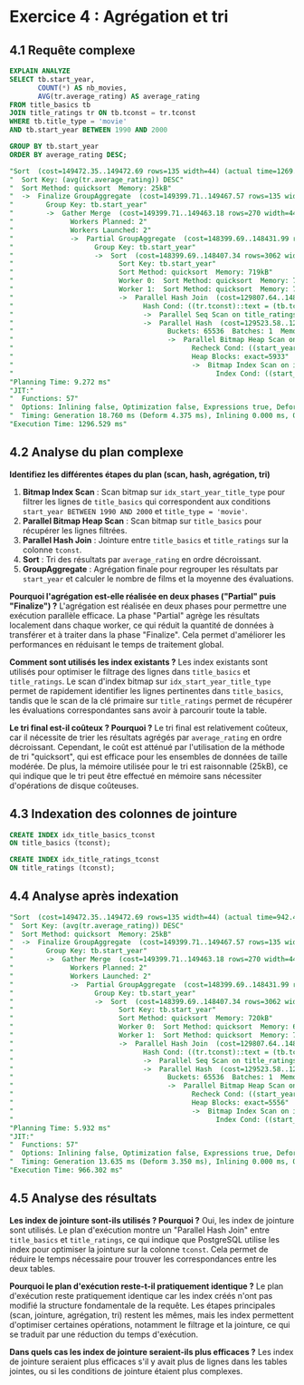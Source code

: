 # Exercice 4 : Agrégation et tri
## 4.1 Requête complexe
```sql
EXPLAIN ANALYZE
SELECT tb.start_year,
       COUNT(*) AS nb_movies,
       AVG(tr.average_rating) AS average_rating
FROM title_basics tb
JOIN title_ratings tr ON tb.tconst = tr.tconst
WHERE tb.title_type = 'movie'
AND tb.start_year BETWEEN 1990 AND 2000

GROUP BY tb.start_year
ORDER BY average_rating DESC;
```
```sql
"Sort  (cost=149472.35..149472.69 rows=135 width=44) (actual time=1269.597..1279.623 rows=11 loops=1)"
"  Sort Key: (avg(tr.average_rating)) DESC"
"  Sort Method: quicksort  Memory: 25kB"
"  ->  Finalize GroupAggregate  (cost=149399.71..149467.57 rows=135 width=44) (actual time=1268.602..1279.612 rows=11 loops=1)"
"        Group Key: tb.start_year"
"        ->  Gather Merge  (cost=149399.71..149463.18 rows=270 width=44) (actual time=1268.396..1279.568 rows=33 loops=1)"
"              Workers Planned: 2"
"              Workers Launched: 2"
"              ->  Partial GroupAggregate  (cost=148399.69..148431.99 rows=135 width=44) (actual time=1244.639..1245.686 rows=11 loops=3)"
"                    Group Key: tb.start_year"
"                    ->  Sort  (cost=148399.69..148407.34 rows=3062 width=10) (actual time=1244.486..1244.905 rows=10346 loops=3)"
"                          Sort Key: tb.start_year"
"                          Sort Method: quicksort  Memory: 719kB"
"                          Worker 0:  Sort Method: quicksort  Memory: 700kB"
"                          Worker 1:  Sort Method: quicksort  Memory: 704kB"
"                          ->  Parallel Hash Join  (cost=129807.64..148222.39 rows=3062 width=10) (actual time=1049.417..1243.222 rows=10346 loops=3)"
"                                Hash Cond: ((tr.tconst)::text = (tb.tconst)::text)"
"                                ->  Parallel Seq Scan on title_ratings tr  (cost=0.00..16685.11 rows=658911 width=16) (actual time=0.235..123.010 rows=527129 loops=3)"
"                                ->  Parallel Hash  (cost=129523.58..129523.58 rows=22725 width=14) (actual time=1043.290..1043.291 rows=17113 loops=3)"
"                                      Buckets: 65536  Batches: 1  Memory Usage: 2976kB"
"                                      ->  Parallel Bitmap Heap Scan on title_basics tb  (cost=14195.44..129523.58 rows=22725 width=14) (actual time=89.632..1034.553 rows=17113 loops=3)"
"                                            Recheck Cond: ((start_year >= 1990) AND (start_year <= 2000) AND ((title_type)::text = 'movie'::text))"
"                                            Heap Blocks: exact=5933"
"                                            ->  Bitmap Index Scan on idx_start_year_title_type  (cost=0.00..14181.81 rows=54540 width=0) (actual time=71.160..71.161 rows=51338 loops=1)"
"                                                  Index Cond: ((start_year >= 1990) AND (start_year <= 2000) AND ((title_type)::text = 'movie'::text))"
"Planning Time: 9.272 ms"
"JIT:"
"  Functions: 57"
"  Options: Inlining false, Optimization false, Expressions true, Deforming true"
"  Timing: Generation 18.760 ms (Deform 4.375 ms), Inlining 0.000 ms, Optimization 13.058 ms, Emission 102.093 ms, Total 133.911 ms"
"Execution Time: 1296.529 ms"
```

## 4.2 Analyse du plan complexe
**Identifiez les différentes étapes du plan (scan, hash, agrégation, tri)**
1. **Bitmap Index Scan** : Scan bitmap sur `idx_start_year_title_type` pour filtrer les lignes de `title_basics` qui correspondent aux conditions `start_year BETWEEN 1990 AND 2000` et `title_type = 'movie'`.
2. **Parallel Bitmap Heap Scan** : Scan bitmap sur `title_basics` pour récupérer les lignes filtrées.
3. **Parallel Hash Join** : Jointure entre `title_basics` et `title_ratings` sur la colonne `tconst`.
4. **Sort** : Tri des résultats par `average_rating` en ordre décroissant.
5. **GroupAggregate** : Agrégation finale pour regrouper les résultats par `start_year` et calculer le nombre de films et la moyenne des évaluations.

**Pourquoi l'agrégation est-elle réalisée en deux phases ("Partial" puis "Finalize") ?**
L'agrégation est réalisée en deux phases pour permettre une exécution parallèle efficace. La phase "Partial" agrège les résultats localement dans chaque worker, ce qui réduit la quantité de données à transférer et à traiter dans la phase "Finalize". Cela permet d'améliorer les performances en réduisant le temps de traitement global.

**Comment sont utilisés les index existants ?**
Les index existants sont utilisés pour optimiser le filtrage des lignes dans `title_basics` et `title_ratings`. Le scan d'index bitmap sur `idx_start_year_title_type` permet de rapidement identifier les lignes pertinentes dans `title_basics`, tandis que le scan de la clé primaire sur `title_ratings` permet de récupérer les évaluations correspondantes sans avoir à parcourir toute la table.

**Le tri final est-il coûteux ? Pourquoi ?**
Le tri final est relativement coûteux, car il nécessite de trier les résultats agrégés par `average_rating` en ordre décroissant. Cependant, le coût est atténué par l'utilisation de la méthode de tri "quicksort", qui est efficace pour les ensembles de données de taille modérée. De plus, la mémoire utilisée pour le tri est raisonnable (25kB), ce qui indique que le tri peut être effectué en mémoire sans nécessiter d'opérations de disque coûteuses.

## 4.3 Indexation des colonnes de jointure
```sql
CREATE INDEX idx_title_basics_tconst
ON title_basics (tconst);

CREATE INDEX idx_title_ratings_tconst
ON title_ratings (tconst);
```

## 4.4 Analyse après indexation
```sql
"Sort  (cost=149472.35..149472.69 rows=135 width=44) (actual time=942.433..954.085 rows=11 loops=1)"
"  Sort Key: (avg(tr.average_rating)) DESC"
"  Sort Method: quicksort  Memory: 25kB"
"  ->  Finalize GroupAggregate  (cost=149399.71..149467.57 rows=135 width=44) (actual time=941.091..953.745 rows=11 loops=1)"
"        Group Key: tb.start_year"
"        ->  Gather Merge  (cost=149399.71..149463.18 rows=270 width=44) (actual time=940.940..953.700 rows=33 loops=1)"
"              Workers Planned: 2"
"              Workers Launched: 2"
"              ->  Partial GroupAggregate  (cost=148399.69..148431.99 rows=135 width=44) (actual time=911.742..912.727 rows=11 loops=3)"
"                    Group Key: tb.start_year"
"                    ->  Sort  (cost=148399.69..148407.34 rows=3062 width=10) (actual time=911.560..911.981 rows=10346 loops=3)"
"                          Sort Key: tb.start_year"
"                          Sort Method: quicksort  Memory: 720kB"
"                          Worker 0:  Sort Method: quicksort  Memory: 698kB"
"                          Worker 1:  Sort Method: quicksort  Memory: 706kB"
"                          ->  Parallel Hash Join  (cost=129807.64..148222.39 rows=3062 width=10) (actual time=709.483..910.246 rows=10346 loops=3)"
"                                Hash Cond: ((tr.tconst)::text = (tb.tconst)::text)"
"                                ->  Parallel Seq Scan on title_ratings tr  (cost=0.00..16685.11 rows=658911 width=16) (actual time=0.621..130.697 rows=527129 loops=3)"
"                                ->  Parallel Hash  (cost=129523.58..129523.58 rows=22725 width=14) (actual time=703.529..703.530 rows=17113 loops=3)"
"                                      Buckets: 65536  Batches: 1  Memory Usage: 2944kB"
"                                      ->  Parallel Bitmap Heap Scan on title_basics tb  (cost=14195.44..129523.58 rows=22725 width=14) (actual time=59.746..696.346 rows=17113 loops=3)"
"                                            Recheck Cond: ((start_year >= 1990) AND (start_year <= 2000) AND ((title_type)::text = 'movie'::text))"
"                                            Heap Blocks: exact=5556"
"                                            ->  Bitmap Index Scan on idx_start_year_title_type  (cost=0.00..14181.81 rows=54540 width=0) (actual time=59.991..59.992 rows=51338 loops=1)"
"                                                  Index Cond: ((start_year >= 1990) AND (start_year <= 2000) AND ((title_type)::text = 'movie'::text))"
"Planning Time: 5.932 ms"
"JIT:"
"  Functions: 57"
"  Options: Inlining false, Optimization false, Expressions true, Deforming true"
"  Timing: Generation 13.635 ms (Deform 3.350 ms), Inlining 0.000 ms, Optimization 9.244 ms, Emission 65.189 ms, Total 88.067 ms"
"Execution Time: 966.302 ms"
```

## 4.5 Analyse des résultats
**Les index de jointure sont-ils utilisés ? Pourquoi ?**
Oui, les index de jointure sont utilisés. Le plan d'exécution montre un "Parallel Hash Join" entre `title_basics` et `title_ratings`, ce qui indique que PostgreSQL utilise les index pour optimiser la jointure sur la colonne `tconst`. Cela permet de réduire le temps nécessaire pour trouver les correspondances entre les deux tables.

**Pourquoi le plan d'exécution reste-t-il pratiquement identique ?**
Le plan d'exécution reste pratiquement identique car les index créés n'ont pas modifié la structure fondamentale de la requête. Les étapes principales (scan, jointure, agrégation, tri) restent les mêmes, mais les index permettent d'optimiser certaines opérations, notamment le filtrage et la jointure, ce qui se traduit par une réduction du temps d'exécution.

**Dans quels cas les index de jointure seraient-ils plus efficaces ?**
Les index de jointure seraient plus efficaces s'il y avait plus de lignes dans les tables jointes, ou si les conditions de jointure étaient plus complexes.